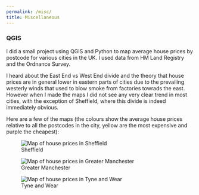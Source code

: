 ```yaml
---
permalink: /misc/
title: Miscellaneous
---
```


### QGIS
I did a small project using QGIS and Python to map average house prices by postcode for various cities in the UK. I used data from HM Land Registry and the Ordnance Survey.

I heard about the East End vs West End divide and the theory that house prices are in general lower in eastern parts of cities due to the prevailing westerly winds that used to blow smoke from factories towrads the east.
However when I made the maps I did not see any very clear trend in most cities, with the exception of Sheffield, where this divide is indeed immediately obvious.

Here are a few of the maps (the colours show the average house prices relative to all the postcodes in the city, yellow are the most expensive and purple the cheapest):

<figure>
    <img src="../../files/img/sheffield.png" alt="Map of house prices in Sheffield">
    <figcaption>Sheffield</figcaption>
</figure>

<figure>
    <img src="../../files/img/manchester.png" alt="Map of house prices in Greater Manchester">
    <figcaption>Greater Manchester</figcaption>
</figure>

<figure>
    <img src="../../files/img/tyne-wear.png" alt="Map of house prices in Tyne and Wear">
    <figcaption>Tyne and Wear</figcaption>
</figure>
